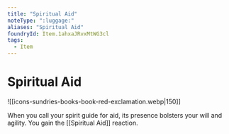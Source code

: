 ```yaml
---
title: "Spiritual Aid"
noteType: ":luggage:"
aliases: "Spiritual Aid"
foundryId: Item.1ahxaJRvxMtWG3cl
tags:
  - Item
---
```


# Spiritual Aid
![[icons-sundries-books-book-red-exclamation.webp|150]]

When you call your spirit guide for aid, its presence bolsters your will and agility. You gain the [[Spiritual Aid]] reaction.
